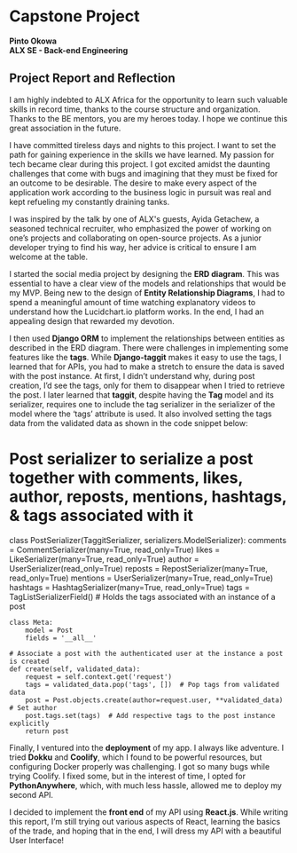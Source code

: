 
# Capstone Project  
**Pinto Okowa**  
**ALX SE - Back-end Engineering**  

## Project Report and Reflection

I am highly indebted to ALX Africa for the opportunity to learn such valuable skills in record time, thanks to the course structure and organization. Thanks to the BE mentors, you are my heroes today. I hope we continue this great association in the future.

I have committed tireless days and nights to this project. I want to set the path for gaining experience in the skills we have learned. My passion for tech became clear during this project. I got excited amidst the daunting challenges that come with bugs and imagining that they must be fixed for an outcome to be desirable. The desire to make every aspect of the application work according to the business logic in pursuit was real and kept refueling my constantly draining tanks.

I was inspired by the talk by one of ALX's guests, Ayida Getachew, a seasoned technical recruiter, who emphasized the power of working on one’s projects and collaborating on open-source projects. As a junior developer trying to find his way, her advice is critical to ensure I am welcome at the table.

I started the social media project by designing the **ERD diagram**. This was essential to have a clear view of the models and relationships that would be my MVP. Being new to the design of **Entity Relationship Diagrams**, I had to spend a meaningful amount of time watching explanatory videos to understand how the Lucidchart.io platform works. In the end, I had an appealing design that rewarded my devotion.

I then used **Django ORM** to implement the relationships between entities as described in the ERD diagram. There were challenges in implementing some features like the **tags**. While **Django-taggit** makes it easy to use the tags, I learned that for APIs, you had to make a stretch to ensure the data is saved with the post instance. At first, I didn’t understand why, during post creation, I’d see the tags, only for them to disappear when I tried to retrieve the post. I later learned that **taggit**, despite having the **Tag** model and its serializer, requires one to include the tag serializer in the serializer of the model where the ‘tags’ attribute is used. It also involved setting the tags data from the validated data as shown in the code snippet below:

# Post serializer to serialize a post together with comments, likes, author, reposts, mentions, hashtags, & tags associated with it
class PostSerializer(TaggitSerializer, serializers.ModelSerializer):
    comments = CommentSerializer(many=True, read_only=True)
    likes = LikeSerializer(many=True, read_only=True)
    author = UserSerializer(read_only=True) 
    reposts = RepostSerializer(many=True, read_only=True)
    mentions = UserSerializer(many=True, read_only=True) 
    hashtags = HashtagSerializer(many=True, read_only=True)
    tags = TagListSerializerField() # Holds the tags associated with an instance of a post

    class Meta:
        model = Post
        fields = '__all__'

    # Associate a post with the authenticated user at the instance a post is created
    def create(self, validated_data):
        request = self.context.get('request')
        tags = validated_data.pop('tags', [])  # Pop tags from validated data
        post = Post.objects.create(author=request.user, **validated_data) # Set author
        post.tags.set(tags)  # Add respective tags to the post instance explicitly
        return post

Finally, I ventured into the **deployment** of my app. I always like adventure. I tried **Dokku** and **Coolify**, which I found to be powerful resources, but configuring Docker properly was challenging. I got so many bugs while trying Coolify. I fixed some, but in the interest of time, I opted for **PythonAnywhere**, which, with much less hassle, allowed me to deploy my second API.

I decided to implement the **front end** of my API using **React.js**. While writing this report, I’m still trying out various aspects of React, learning the basics of the trade, and hoping that in the end, I will dress my API with a beautiful User Interface!
